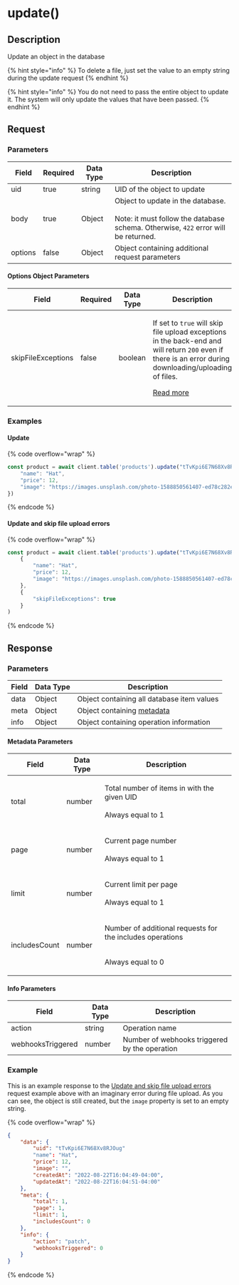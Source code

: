 # update()

## Description

Update an object in the database

{% hint style="info" %}
To delete a file, just set the value to an empty string during the update request
{% endhint %}

{% hint style="info" %}
You do not need to pass the entire object to update it. The system will only update the values that have been passed.
{% endhint %}

## Request

### Parameters

<table><thead><tr><th>Field</th><th data-type="checkbox">Required</th><th>Data Type</th><th>Description</th></tr></thead><tbody><tr><td>uid</td><td>true</td><td>string</td><td>UID of the object to update</td></tr><tr><td>body</td><td>true</td><td>Object</td><td>Object to update in the database.<br><br>Note: it must follow the database schema. Otherwise, <code>422</code> error will be returned.</td></tr><tr><td>options</td><td>false</td><td>Object</td><td>Object containing additional request parameters</td></tr></tbody></table>

#### Options Object Parameters

<table><thead><tr><th>Field</th><th data-type="checkbox">Required</th><th>Data Type</th><th>Description</th></tr></thead><tbody><tr><td>skipFileExceptions</td><td>false</td><td>boolean</td><td><p>If set to <code>true</code> will skip file upload exceptions in the back-end and will return <code>200</code> even if there is an error during downloading/uploading of files.</p><p></p><p><a href="broken-reference">Read more</a> </p></td></tr></tbody></table>

### Examples

#### Update

{% code overflow="wrap" %}
```javascript
const product = await client.table('products').update("tTvKpi6E7N68Xv8RJOug", {
    "name": "Hat",
    "price": 12,
    "image": "https://images.unsplash.com/photo-1588850561407-ed78c282e89b?ixlib=rb-4.0.3&ixid=MnwxMjA3fDB8MHxwaG90by1wYWdlfHx8fGVufDB8fHx8&auto=format&fit=crop&w=1036&q=80"
})
```
{% endcode %}

#### Update and skip file upload errors

{% code overflow="wrap" %}
```javascript
const product = await client.table('products').update("tTvKpi6E7N68Xv8RJOug", 
    {
        "name": "Hat",
        "price": 12,
        "image": "https://images.unsplash.com/photo-1588850561407-ed78c282e89b?ixlib=rb-4.0.3&ixid=MnwxMjA3fDB8MHxwaG90by1wYWdlfHx8fGVufDB8fHx8&auto=format&fit=crop&w=1036&q=80"
    },
    {
        "skipFileExceptions": true
    }
)
```
{% endcode %}

## Response

### Parameters

| Field | Data Type | Description                                               |
| ----- | --------- | --------------------------------------------------------- |
| data  | Object    | Object containing all database item values                |
| meta  | Object    | Object containing [metadata](update.md#metadata-paramers) |
| info  | Object    | Object containing operation information                   |

#### Metadata Parameters

| Field         | Data Type | Description                                                                                  |
| ------------- | --------- | -------------------------------------------------------------------------------------------- |
| total         | number    | <p>Total number of items in with the given UID<br><br>Always equal to 1</p>                  |
| page          | number    | <p>Current page number<br><br>Always equal to 1</p>                                          |
| limit         | number    | <p>Current limit per page<br><br>Always equal to 1</p>                                       |
| includesCount | number    | <p>Number of additional requests for the includes operations</p><p><br>Always equal to 0</p> |

#### Info Parameters

| Field             | Data Type | Description                                   |
| ----------------- | --------- | --------------------------------------------- |
| action            | string    | Operation name                                |
| webhooksTriggered | number    | Number of webhooks triggered by the operation |

### Example

This is an example response to the [Update and skip file upload errors ](update.md#create-and-skip-file-upload-errors)request example above with an imaginary error during file upload. As you can see, the object is still created, but the `image` property is set to an empty string.

{% code overflow="wrap" %}
```json
{
    "data": {
        "uid": "tTvKpi6E7N68Xv8RJOug"
        "name": "Hat",
        "price": 12,
        "image": "",
        "createdAt": "2022-08-22T16:04:49-04:00",
        "updatedAt": "2022-08-22T16:04:51-04:00"
    },
    "meta": {
        "total": 1,
        "page": 1,
        "limit": 1,
        "includesCount": 0
    },
    "info": {
        "action": "patch",
        "webhooksTriggered": 0
    }
}
```
{% endcode %}
